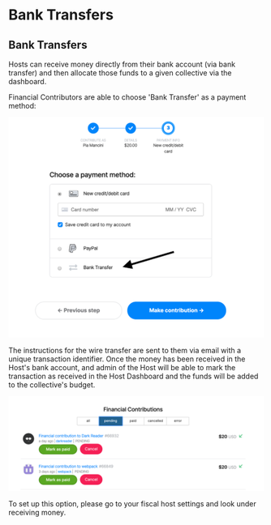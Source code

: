 # Bank Transfers

## Bank Transfers

Hosts can receive money directly from their bank account (via bank transfer) and then allocate those funds to a given collective via the dashboard.

Financial Contributors are able to choose 'Bank Transfer' as a payment method:

![](<../../.gitbook/assets/screen-shot-2020-03-09-at-3.08.08-pm (1) (1) (1) (1).png>)

The instructions for the wire transfer are sent to them via email with a unique transaction identifier. Once the money has been received in the Host's bank account, and admin of the Host will be able to mark the transaction as received in the Host Dashboard and the funds will be added to the collective's budget.&#x20;

![](<../../.gitbook/assets/Screen Shot 2020-03-09 at 3.12.59 PM.png>)

To set up this option, please go to your fiscal host  settings and look under receiving money.

